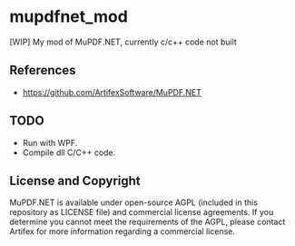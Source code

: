 # mupdfnet_mod
[WIP] My mod of MuPDF.NET, currently c/c++ code not built

## References    
* https://github.com/ArtifexSoftware/MuPDF.NET  

## TODO  
* Run with WPF.    
* Compile dll C/C++ code.  

## License and Copyright  
MuPDF.NET is available under open-source AGPL (included in this repository as LICENSE file) and commercial license agreements. If you determine you cannot meet the requirements of the AGPL, please contact Artifex for more information regarding a commercial license.  
